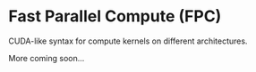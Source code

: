 # Fast Parallel Compute (FPC)

CUDA-like syntax for compute kernels on different architectures.

More coming soon...

